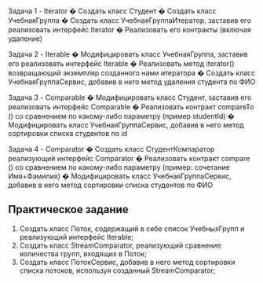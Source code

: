 Задача 1 - Iterator
� Создать класс Студент
� Создать класс УчебнаяГруппа
� Создать класс УчебнаяГруппаИтератор, заставив его реализовать
интерфейс Iterator
� Реализовать его контракты (включая удаление)

Задача 2 - Iterable
� Модифицировать класс УчебнаяГруппа, заставив его реализовать
интерфейс Iterable
� Реализовать метод iterator() возвращающий экземпляр созданного нами
итератора
� Создать класс УчебнаяГруппаСервис, добавив в него метод удаления
студента по ФИО


Задача 3 - Comparable
� Модифицировать класс Студент, заставив его реализовать интерфейс
Comparable
� Реализовать контракт compareTo () со сравнением по какому-либо
параметру (пример studentId)
� Модифицировать класс УчебнаяГруппаСервис, добавив в него метод
сортировки списка студентов по id


Задача 4 - Comparator
� Создать класс СтудентКомпаратор реализующий интерфейс Comparator
� Реализовать контракт compare () со сравнением по какому-либо параметру
(пример: сочетание Имя+Фамилия)
� Модифицировать класс УчебнаяГруппаСервис, добавив в него метод
сортировки списка студентов по ФИО

## Практическое задание
1. Создать класс Поток, содержащий в себе список УчебныхГрупп и реализующий интерфейс Iterable;
2. Создать класс StreamComparator, реализующий сравнение количества групп, входящих в Поток;
3. Создать класс ПотокСервис, добавив в него метод сортировки списка потоков, используя созданный StreamComparator;